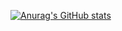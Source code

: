 [![Anurag's GitHub stats](https://github-readme-stats.vercel.app/api?username=AttackXiaoJinJin)](https://github.com/anuraghazra/github-readme-stats)
